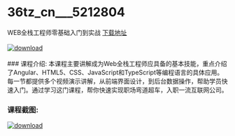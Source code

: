 # 36tz_cn___5212804
WEB全栈工程师零基础入门到实战
[下载地址](http://www.36tz.cn/article/5212804 "下载地址")
<br/></br>[![download](http://36tz.cn/muke_img/2020_05_2-30.png "下载地址")](http://www.36tz.cn/article/5212804 "下载地址")
<br/></br>### 课程介绍:
本课程主要讲解成为Web全栈工程师应具备的基本技能，重点介绍了Angular、HTML5、CSS、JavaScript和TypeScript等编程语言的具体应用。每一节都提供多个视频演示讲解，从前端界面设计，到后台数据操作，帮助学员快速入门。通过学习这门课程，帮你快速实现职场弯道超车，入职一流互联网公司。

### 课程截图:
[![download](http://36tz.cn/muke_img/2020_05_1-31.png "下载地址")](http://www.36tz.cn/article/5212804 "下载地址")
